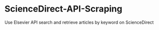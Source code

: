 # ScienceDirect-API-Scraping
Use Elsevier API search and retrieve articles by keyword on ScienceDirect
